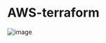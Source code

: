 # AWS-terraform

![image](https://user-images.githubusercontent.com/19592094/110454710-cee3b500-8084-11eb-89d2-1beb258e3390.png)
